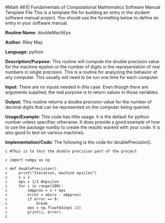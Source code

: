 #Math 4610 Fundamentals of Computational Mathematics Software Manual Template File
This is a template file for building an entry in the student software manual project. You should use the formatting below to
define an entry in your software manual.

**Routine Name:**           doubleMachEps

**Author:** Riley May

**Language:** python

**Description/Purpose:** This routine will compute the double precision value for the machine epsilon or the number of digits
in the representation of real numbers in single precision. This is a routine for analyzing the behavior of any computer. This
usually will need to be run one time for each computer.

**Input:** There are no inputs needed in this case. Even though there are arguments supplied, the real purpose is to
return values in those variables.

**Output:** This routine returns a doulbe precision value for the number of decimal digits that can be represented on the
computer being queried.

**Usage/Example:**
This code has little usage. it is the default for python number unless specifiec otherwise. It does provide a good example of how to use the package numby to create the results wanted with your code.
It is also good to test on various machines.


**Implementation/Code:** The following is the code for doublePrecision().

    c #This is to test the double precision part of the project

    c import numpy as np

    c def doublePrecision():
    c     print("Iteration, machine epsilon")
    c     x = 1
    c     eps = 1/2 #epsilon
    c     for i in range(100):
    c         xApprox = x + eps
    c         error = abs(x - xApprox)
    c         if error == 0:
    c             break
    c         eps = np.float64(eps /2)
    c         print(i, error)
    c 
